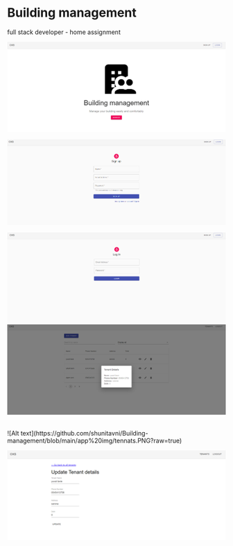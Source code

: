 # Building management
 full stack developer - home assignment
 

 
![Alt text](https://github.com/shunitavni/Building-management/blob/main/app%20img/Home.PNG?raw=true "Home Screen")
<br/>


![Alt text](https://github.com/shunitavni/Building-management/blob/main/app%20img/signup.PNG?raw=true)
<br/>


![Alt text](https://github.com/shunitavni/Building-management/blob/main/app%20img/LogIn.PNG?raw=true)
<br/>
![Alt text](https://github.com/shunitavni/Building-management/blob/main/app%20img/read.PNG?raw=true)


<br/>
![Alt text](https://github.com/shunitavni/Building-management/blob/main/app%20img/tennats.PNG?raw=true)
<br/>

![Alt text](https://github.com/shunitavni/Building-management/blob/main/app%20img/update.PNG?raw=true)
<br/>
